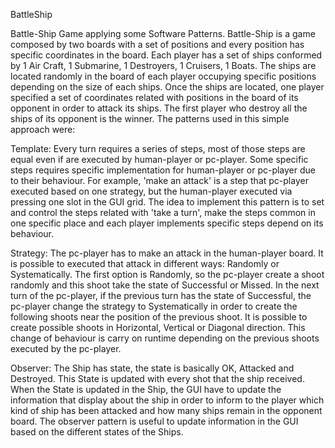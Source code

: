 BattleShip

Battle-Ship Game applying some Software Patterns. Battle-Ship is a game composed by two boards with a set of positions and every position has specific coordinates in the board. Each player has a set of ships conformed by 1 Air Craft, 1 Submarine, 1 Destroyers, 1 Cruisers, 1 Boats. The ships are located randomly in the board of each player occupying specific positions depending on the size of each ships. Once the ships are located, one player specified a set of coordinates related with positions in the board of its opponent in order to attack its ships. The first player who destroy all the ships of its opponent is the winner. The patterns used in this simple approach were:

Template: Every turn requires a series of steps, most of those steps are equal even if are executed by human-player or pc-player. Some specific steps requires specific implementation for human-player or pc-player due to their behaviour. For example, 'make an attack' is a step that pc-player executed based on one strategy, but the human-player executed via pressing one slot in the GUI grid. The idea to implement this pattern is to set and control the steps related with 'take a turn', make the steps common in one specific place and each player implements specific steps depend on its behaviour.

Strategy: The pc-player has to make an attack in the human-player board. It is possible to executed that attack in different ways: Randomly or Systematically. The first option is Randomly, so the pc-player create a shoot randomly and this shoot take the state of Successful or Missed. In the next turn of the pc-player, if the previous turn has the state of Successful, the pc-player change the strategy to Systematically in order to create the following shoots near the position of the previous shoot. It is possible to create possible shoots in Horizontal, Vertical or Diagonal direction. This change of behaviour is carry on runtime depending on the previous shoots executed by the pc-player.

Observer: The Ship has state, the state is basically OK, Attacked and Destroyed. This State is updated with every shot that the ship received. When the State is updated in the Ship, the GUI have to update the information that display about the ship in order to inform to the player which kind of ship has been attacked and how many ships remain in the opponent board. The observer pattern is useful to update information in the GUI based on the different states of the Ships.
